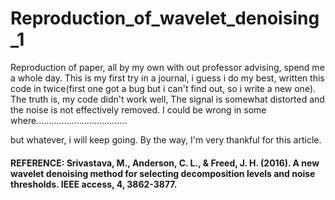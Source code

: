 # Reproduction_of_wavelet_denoising_1
Reproduction of paper, all by my own with out professor advising, spend me a whole day. This is my first try in a journal, i guess i do my best, written this code in twice(first one got a bug but i can't find out, so i write a new one). The truth is, my code didn't work well, The signal is somewhat distorted and the noise is not effectively removed. I could be wrong in some where....................................

but whatever, i will keep going. By the way, I'm very thankful for this article.

#### REFERENCE: Srivastava, M., Anderson, C. L., & Freed, J. H. (2016). A new wavelet denoising method for selecting decomposition levels and noise thresholds. IEEE access, 4, 3862-3877.
